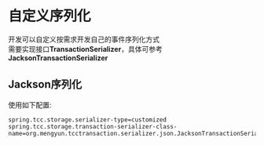 # 自定义序列化
开发可以自定义按需求开发自己的事件序列化方式  
需要实现接口**TransactionSerializer**，具体可参考**JacksonTransactionSerializer**  
## Jackson序列化  
使用如下配置:  
```properties
spring.tcc.storage.serializer-type=customized
spring.tcc.storage.transaction-serializer-class-name=org.mengyun.tcctransaction.serializer.json.JacksonTransactionSerializer
```
